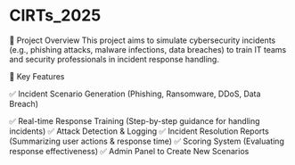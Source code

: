 # CIRTs_2025

📌 Project Overview
This project aims to simulate cybersecurity incidents (e.g., phishing attacks, malware infections, data breaches) to train IT teams and security professionals in incident response handling.

🎯 Key Features

✅ Incident Scenario Generation (Phishing, Ransomware, DDoS, Data Breach)

✅ Real-time Response Training (Step-by-step guidance for handling incidents)
✅ Attack Detection & Logging
✅ Incident Resolution Reports (Summarizing user actions & response time)
✅ Scoring System (Evaluating response effectiveness)
✅ Admin Panel to Create New Scenarios
